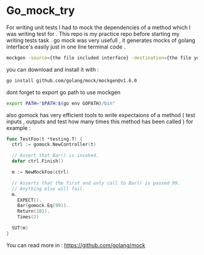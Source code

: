 # Go_mock_try

For writing unit tests I had to mock the dependencies of a method which I was writing test for . 
This repo is my practice repo before starting my writing tests task . 
go mock was very usefull , it generates mocks of golang interface's easily just in one line terminal code . 

```bash
mockgen -source={the file included interface} -destination={the file you want to put the mock in }
```

you can download and install it with : 

```bash
go install github.com/golang/mock/mockgen@v1.6.0
```

dont forget to export go path to use mockgen 

```bash
export PATH="$PATH:$(go env GOPATH)/bin"
```

also gomock has very efficient tools to write expectaions of a method 
( test inputs , outputs and test how many times this method has been called ) 
for example :


```go
func TestFoo(t *testing.T) {
  ctrl := gomock.NewController(t)

  // Assert that Bar() is invoked.
  defer ctrl.Finish()

  m := NewMockFoo(ctrl)

  // Asserts that the first and only call to Bar() is passed 99.
  // Anything else will fail.
  m.
    EXPECT().
    Bar(gomock.Eq(99)).
    Return(101).
    Times(2)

  SUT(m)
}
```

You can read more in :   https://github.com/golang/mock


